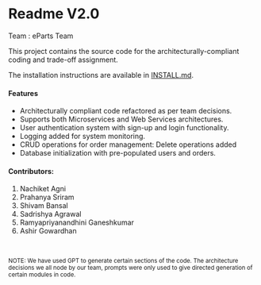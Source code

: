 # Readme V2.0

Team : eParts Team

This project contains the source code for the architecturally-compliant coding and trade-off assignment.

The installation instructions are available in [INSTALL.md](INSTALL.md).

#### Features

- Architecturally compliant code refactored as per team decisions.
- Supports both Microservices and Web Services architectures.
- User authentication system with sign-up and login functionality.
- Logging added for system monitoring.
- CRUD operations for order management: Delete operations added
- Database initialization with pre-populated users and orders.

#### Contributors:

1. Nachiket Agni
2. Prahanya Sriram
3. Shivam Bansal
4. Sadrishya Agrawal
5. Ramyapriyanandhini Ganeshkumar
6. Ashir Gowardhan

<br>

<small> NOTE: We have used GPT to generate certain sections of the code. The architecture decisions we all node by our team, prompts were only used to give directed generation of certain modules in code.<small>